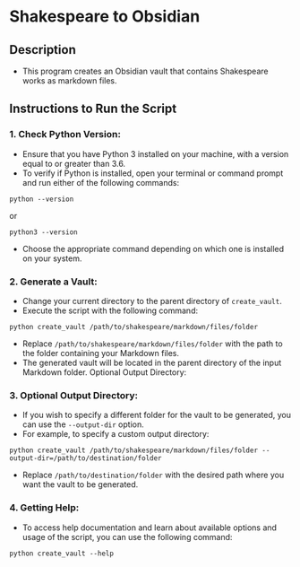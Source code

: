 # Shakespeare to Obsidian

## Description

- This program creates an Obsidian vault that contains Shakespeare works as markdown files.

## Instructions to Run the Script


### 1. Check Python Version:

- Ensure that you have Python 3 installed on your machine, with a version equal to or greater than 3.6.
- To verify if Python is installed, open your terminal or command prompt and run either of the following commands:

```
python --version
```

or

```
python3 --version
```

- Choose the appropriate command depending on which one is installed on your system.

### 2. Generate a Vault:

- Change your current directory to the parent directory of `create_vault`.
- Execute the script with the following command:

```
python create_vault /path/to/shakespeare/markdown/files/folder
```

- Replace `/path/to/shakespeare/markdown/files/folder` with the path to the folder containing your Markdown files.
- The generated vault will be located in the parent directory of the input Markdown folder.
Optional Output Directory:

### 3. Optional Output Directory:

- If you wish to specify a different folder for the vault to be generated, you can use the `--output-dir` option.
- For example, to specify a custom output directory:

```
python create_vault /path/to/shakespeare/markdown/files/folder --output-dir=/path/to/destination/folder
```

- Replace `/path/to/destination/folder` with the desired path where you want the vault to be generated.

### 4. Getting Help:

- To access help documentation and learn about available options and usage of the script, you can use the following command:

```
python create_vault --help
```
